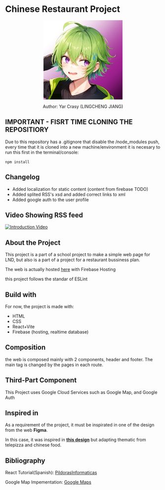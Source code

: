 # Chinese Restaurant Project

 <div align="center">
  <img align="center" class="header-icon" src="./public/imgs/icon-imgs/lcj-icon.jpg" alt="icon" />
  <p>Author: Yar Crasy (LINGCHENG JIANG)</p>
 </div>

 ## IMPORTANT - FISRT TIME CLONING THE REPOSITIORY
Due to this repository has a .gitignore that disable the /node_modules push, every time that it is cloned into a new machine/environment it is necesary to run this first in the terminal/console:
```
npm install
```
 
 ## Changelog
 * Added localization for static content (content from firebase TODO)
 * Added splited RSS's xsd and added correct links to xml 
 * Added google auth to the user profile

 ## Video Showing RSS feed
 [![Introduction Video](https://img.youtube.com/vi/hOJDhtZJfXI/0.jpg)](https://youtu.be/hOJDhtZJfXI)

 ## About the Project
<p>
 This project is a part of a school project to make a simple web page for LND, but also is a part of a project for a restaurant bussiness plan.
</p>
<p>The web is actually hosted <a href="https://chuanminfusion.web.app/">here</a> with Firebase Hosting</p>
<p>this project follows the standar of ESLint</p>

 ## Build with
 For now, the project is made with: 
 * HTML
 * CSS
 * React+Vite
 * Firebase (hosting, realtime database)

## Composition
the web is composed mainly with 2 components, header and footer. The main tag is changed by the pages in each route.

## Third-Part Component
This Project uses Google Cloud Services such as Google Map, and Google Auth

## Inspired in
<p>As a requirement of the project, it must be inspirated in one of the design from the web <b>Figma</b>.</p> 
In this case, it was inspired in <a href="https://www.figma.com/community/file/1278204274454603082"><b>this design</b></a> but adapting thematic from telepizza and chinese food.

## Bibliography
<p>React Tutorial(Spanish): <a href="https://www.youtube.com/playlist?list=PLU8oAlHdN5BmlVfm2bJshR3qPtoyukQ_b">PildorasInformaticas</a></p> 
<p>Google Map Impementation: <a href="https://developers.google.com/codelabs/maps-platform/maps-platform-101-react-js?hl=es-419#0">Google Maps</a></p> 

